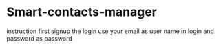 # Smart-contacts-manager

instruction
first signup the login
use your email as user name in login and password as password
